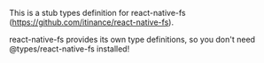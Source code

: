 This is a stub types definition for react-native-fs (https://github.com/itinance/react-native-fs).

react-native-fs provides its own type definitions, so you don't need @types/react-native-fs installed!